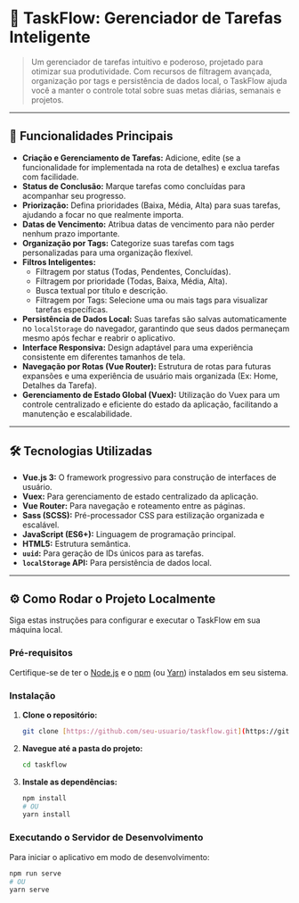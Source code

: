 # 🚀 TaskFlow: Gerenciador de Tarefas Inteligente


> Um gerenciador de tarefas intuitivo e poderoso, projetado para otimizar sua produtividade. Com recursos de filtragem avançada, organização por tags e persistência de dados local, o TaskFlow ajuda você a manter o controle total sobre suas metas diárias, semanais e projetos.

---

## 🌟 Funcionalidades Principais

* **Criação e Gerenciamento de Tarefas:** Adicione, edite (se a funcionalidade for implementada na rota de detalhes) e exclua tarefas com facilidade.
* **Status de Conclusão:** Marque tarefas como concluídas para acompanhar seu progresso.
* **Priorização:** Defina prioridades (Baixa, Média, Alta) para suas tarefas, ajudando a focar no que realmente importa.
* **Datas de Vencimento:** Atribua datas de vencimento para não perder nenhum prazo importante.
* **Organização por Tags:** Categorize suas tarefas com tags personalizadas para uma organização flexível.
* **Filtros Inteligentes:**
    * Filtragem por status (Todas, Pendentes, Concluídas).
    * Filtragem por prioridade (Todas, Baixa, Média, Alta).
    * Busca textual por título e descrição.
    * Filtragem por Tags: Selecione uma ou mais tags para visualizar tarefas específicas.
* **Persistência de Dados Local:** Suas tarefas são salvas automaticamente no `localStorage` do navegador, garantindo que seus dados permaneçam mesmo após fechar e reabrir o aplicativo.
* **Interface Responsiva:** Design adaptável para uma experiência consistente em diferentes tamanhos de tela.
* **Navegação por Rotas (Vue Router):** Estrutura de rotas para futuras expansões e uma experiência de usuário mais organizada (Ex: Home, Detalhes da Tarefa).
* **Gerenciamento de Estado Global (Vuex):** Utilização do Vuex para um controle centralizado e eficiente do estado da aplicação, facilitando a manutenção e escalabilidade.

---

## 🛠️ Tecnologias Utilizadas

* **Vue.js 3:** O framework progressivo para construção de interfaces de usuário.
* **Vuex:** Para gerenciamento de estado centralizado da aplicação.
* **Vue Router:** Para navegação e roteamento entre as páginas.
* **Sass (SCSS):** Pré-processador CSS para estilização organizada e escalável.
* **JavaScript (ES6+):** Linguagem de programação principal.
* **HTML5:** Estrutura semântica.
* **`uuid`:** Para geração de IDs únicos para as tarefas.
* **`localStorage` API:** Para persistência de dados local.

---

## ⚙️ Como Rodar o Projeto Localmente

Siga estas instruções para configurar e executar o TaskFlow em sua máquina local.

### Pré-requisitos

Certifique-se de ter o [Node.js](https://nodejs.org/en/) e o [npm](https://www.npmjs.com/) (ou [Yarn](https://yarnpkg.com/)) instalados em seu sistema.

### Instalação

1.  **Clone o repositório:**
    ```bash
    git clone [https://github.com/seu-usuario/taskflow.git](https://github.com/seu-usuario/taskflow.git)
    ```
2.  **Navegue até a pasta do projeto:**
    ```bash
    cd taskflow
    ```
3.  **Instale as dependências:**
    ```bash
    npm install
    # OU
    yarn install
    ```

### Executando o Servidor de Desenvolvimento

Para iniciar o aplicativo em modo de desenvolvimento:

```bash
npm run serve
# OU
yarn serve